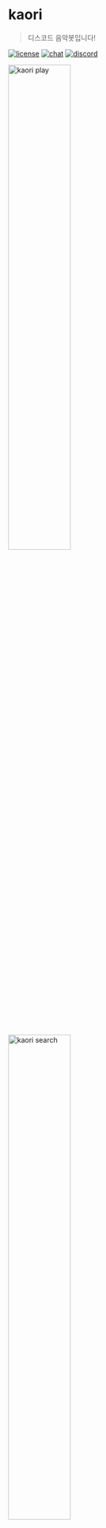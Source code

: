# kaori
> 디스코드 음악봇입니다!

[![license](https://img.shields.io/github/license/momenthana/kaori?style=flat-square)](https://github.com/momenthana/kaori/blob/develop/LICENSE)
[![chat](https://img.shields.io/discord/716501342436196384?style=flat-square)](https://discord.gg/RxRSgav)
[![discord](https://img.shields.io/badge/bot-Discord-blue?style=flat-square)](https://discord.com/oauth2/authorize?client_id=728841953306738729&scope=bot&permissions=0)

<img width="50%" alt="kaori play" src="https://user-images.githubusercontent.com/59823089/90402538-907fac00-e0da-11ea-9bb0-1dd9e7d57f2a.png">
<img width="50%" alt="kaori search" src="https://user-images.githubusercontent.com/59823089/90402569-9aa1aa80-e0da-11ea-801b-d86f9a34142c.png">
